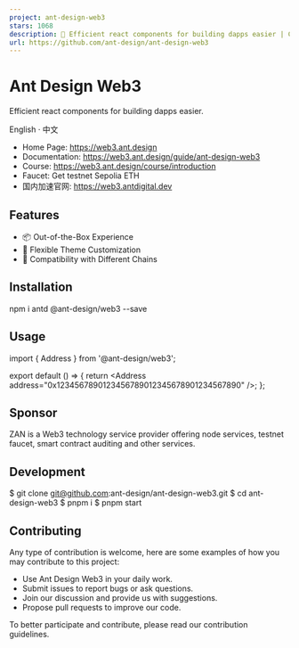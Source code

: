 ```yaml
---
project: ant-design-web3
stars: 1068
description: 🥳 Efficient react components for building dapps easier | Connect crypto wallets and more Web3 UI components | Web3 icons | Supports Ethereum, Solana, Bitcoin, TON, Sui, TRON and others.
url: https://github.com/ant-design/ant-design-web3
---
```


Ant Design Web3
===============

Efficient react components for building dapps easier.

English · 中文

-   Home Page: https://web3.ant.design
-   Documentation: https://web3.ant.design/guide/ant-design-web3
-   Course: https://web3.ant.design/course/introduction
-   Faucet: Get testnet Sepolia ETH
-   国内加速官网: https://web3.antdigital.dev

Features
--------

-   📦 Out-of-the-Box Experience
-   🎨 Flexible Theme Customization
-   🔌 Compatibility with Different Chains

Installation
------------

npm i antd @ant-design/web3 --save

Usage
-----

import { Address } from '@ant-design/web3';

export default () \=> {
  return <Address address\="0x1234567890123456789012345678901234567890" /\>;
};

Sponsor
-------

ZAN is a Web3 technology service provider offering node services, testnet faucet, smart contract auditing and other services.

Development
-----------

$ git clone git@github.com:ant-design/ant-design-web3.git
$ cd ant-design-web3
$ pnpm i
$ pnpm start

Contributing
------------

Any type of contribution is welcome, here are some examples of how you may contribute to this project:

-   Use Ant Design Web3 in your daily work.
-   Submit issues to report bugs or ask questions.
-   Join our discussion and provide us with suggestions.
-   Propose pull requests to improve our code.

To better participate and contribute, please read our contribution guidelines.
